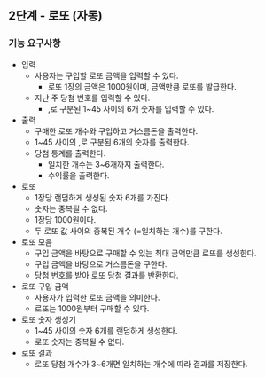 ## 2단계 - 로또 (자동)

### 기능 요구사항
- 입력
  - 사용자는 구입할 로또 금액을 입력할 수 있다.
    - 로또 1장의 금액은 1000원이며, 금액만큼 로또를 발급한다.
  - 지난 주 당첨 번호를 입력할 수 있다.
    - ,로 구분된 1~45 사이의 6개 숫자를 입력할 수 있다.
- 출력
  - 구매한 로또 개수와 구입하고 거스름돈을 출력한다.
  - 1~45 사이의 ,로 구분된 6개의 숫자를 출력한다.
  - 당첨 통계를 출력한다.
    - 일치한 개수는 3~6개까지 출력한다.
    - 수익률을 출력한다.
- 로또
  - 1장당 랜덤하게 생성된 숫자 6개를 가진다.
  - 숫자는 중복될 수 없다.
  - 1장당 1000원이다.
  - 두 로또 값 사이의 중복된 개수 (=일치하는 개수)를 구한다.
- 로또 모음
  - 구입 금액을 바탕으로 구매할 수 있는 최대 금액만큼 로또를 생성한다.
  - 구입 금액을 바탕으로 거스름돈을 구한다.
  - 당첨 번호를 받아 로또 당첨 결과를 반환한다.
- 로또 구입 금액
  - 사용자가 입력한 로또 금액을 의미한다.
  - 로또는 1000원부터 구매할 수 있다.
- 로또 숫자 생성기
  - 1~45 사이의 숫자 6개를 랜덤하게 생성한다.
  - 로또 숫자는 중복될 수 없다.
- 로또 결과
  - 로또 당첨 개수가 3~6개면 일치하는 개수에 따라 결과를 저장한다.
